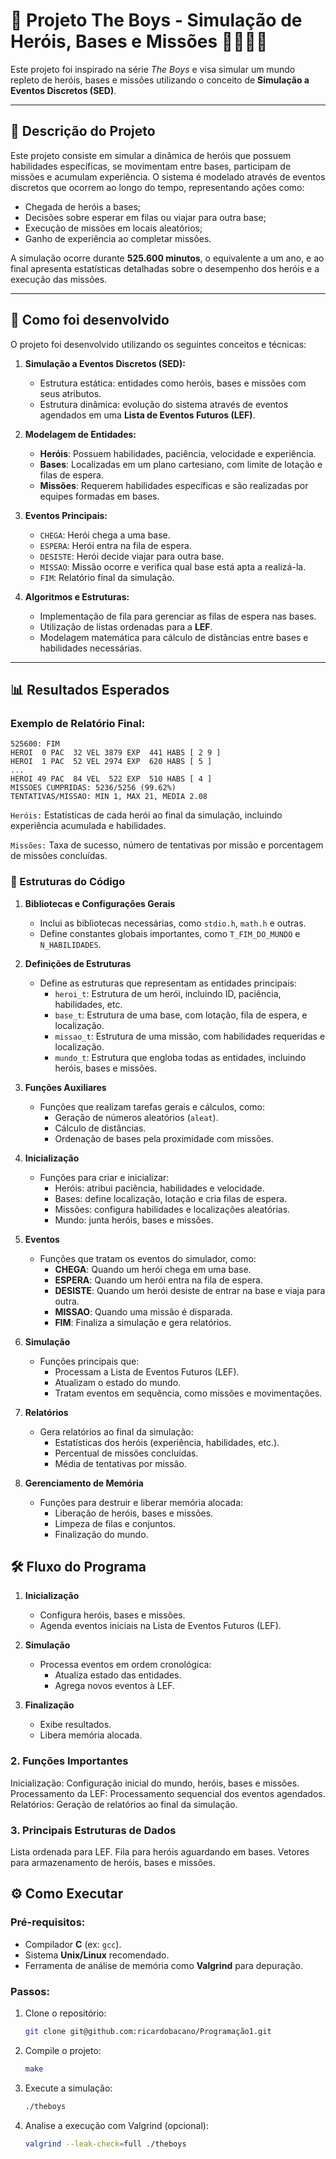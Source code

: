 # 🌟 Projeto The Boys - Simulação de Heróis, Bases e Missões 🦸‍♂️🦸‍♀️

Este projeto foi inspirado na série *The Boys* e visa simular um mundo repleto de heróis, bases e missões utilizando o conceito de **Simulação a Eventos Discretos (SED)**.

---

## 📝 Descrição do Projeto

Este projeto consiste em simular a dinâmica de heróis que possuem habilidades específicas, se movimentam entre bases, participam de missões e acumulam experiência. O sistema é modelado através de eventos discretos que ocorrem ao longo do tempo, representando ações como:

- Chegada de heróis a bases;
- Decisões sobre esperar em filas ou viajar para outra base;
- Execução de missões em locais aleatórios;
- Ganho de experiência ao completar missões.

A simulação ocorre durante **525.600 minutos**, o equivalente a um ano, e ao final apresenta estatísticas detalhadas sobre o desempenho dos heróis e a execução das missões.

---

## 🚀 Como foi desenvolvido

O projeto foi desenvolvido utilizando os seguintes conceitos e técnicas:

1. **Simulação a Eventos Discretos (SED):**
   - Estrutura estática: entidades como heróis, bases e missões com seus atributos.
   - Estrutura dinâmica: evolução do sistema através de eventos agendados em uma **Lista de Eventos Futuros (LEF)**.

2. **Modelagem de Entidades:**
   - **Heróis**: Possuem habilidades, paciência, velocidade e experiência.
   - **Bases**: Localizadas em um plano cartesiano, com limite de lotação e filas de espera.
   - **Missões**: Requerem habilidades específicas e são realizadas por equipes formadas em bases.

3. **Eventos Principais:**
   - `CHEGA`: Herói chega a uma base.
   - `ESPERA`: Herói entra na fila de espera.
   - `DESISTE`: Herói decide viajar para outra base.
   - `MISSAO`: Missão ocorre e verifica qual base está apta a realizá-la.
   - `FIM`: Relatório final da simulação.

4. **Algoritmos e Estruturas:**
   - Implementação de fila para gerenciar as filas de espera nas bases.
   - Utilização de listas ordenadas para a **LEF**.
   - Modelagem matemática para cálculo de distâncias entre bases e habilidades necessárias.

---

## 📊 Resultados Esperados

### Exemplo de Relatório Final:
```plaintext
525600: FIM
HEROI  0 PAC  32 VEL 3879 EXP  441 HABS [ 2 9 ]
HEROI  1 PAC  52 VEL 2974 EXP  620 HABS [ 5 ]
...
HEROI 49 PAC  84 VEL  522 EXP  510 HABS [ 4 ]
MISSOES CUMPRIDAS: 5236/5256 (99.62%)
TENTATIVAS/MISSAO: MIN 1, MAX 21, MEDIA 2.08
``` 

`Heróis:` Estatísticas de cada herói ao final da simulação, incluindo experiência acumulada e habilidades.

`Missões:` Taxa de sucesso, número de tentativas por missão e porcentagem de missões concluídas.

### 🧩 Estruturas do Código

1. **Bibliotecas e Configurações Gerais**
   - Inclui as bibliotecas necessárias, como `stdio.h`, `math.h` e outras.
   - Define constantes globais importantes, como `T_FIM_DO_MUNDO` e `N_HABILIDADES`.

2. **Definições de Estruturas**
   - Define as estruturas que representam as entidades principais:
     - `heroi_t`: Estrutura de um herói, incluindo ID, paciência, habilidades, etc.
     - `base_t`: Estrutura de uma base, com lotação, fila de espera, e localização.
     - `missao_t`: Estrutura de uma missão, com habilidades requeridas e localização.
     - `mundo_t`: Estrutura que engloba todas as entidades, incluindo heróis, bases e missões.

3. **Funções Auxiliares**
   - Funções que realizam tarefas gerais e cálculos, como:
     - Geração de números aleatórios (`aleat`).
     - Cálculo de distâncias.
     - Ordenação de bases pela proximidade com missões.

4. **Inicialização**
   - Funções para criar e inicializar:
     - Heróis: atribui paciência, habilidades e velocidade.
     - Bases: define localização, lotação e cria filas de espera.
     - Missões: configura habilidades e localizações aleatórias.
     - Mundo: junta heróis, bases e missões.

5. **Eventos**
   - Funções que tratam os eventos do simulador, como:
     - **CHEGA**: Quando um herói chega em uma base.
     - **ESPERA**: Quando um herói entra na fila de espera.
     - **DESISTE**: Quando um herói desiste de entrar na base e viaja para outra.
     - **MISSAO**: Quando uma missão é disparada.
     - **FIM**: Finaliza a simulação e gera relatórios.

6. **Simulação**
   - Funções principais que:
     - Processam a Lista de Eventos Futuros (LEF).
     - Atualizam o estado do mundo.
     - Tratam eventos em sequência, como missões e movimentações.

7. **Relatórios**
   - Gera relatórios ao final da simulação:
     - Estatísticas dos heróis (experiência, habilidades, etc.).
     - Percentual de missões concluídas.
     - Média de tentativas por missão.

8. **Gerenciamento de Memória**
   - Funções para destruir e liberar memória alocada:
     - Liberação de heróis, bases e missões.
     - Limpeza de filas e conjuntos.
     - Finalização do mundo.

## 🛠️ Fluxo do Programa

1. **Inicialização**
   - Configura heróis, bases e missões.
   - Agenda eventos iniciais na Lista de Eventos Futuros (LEF).

2. **Simulação**
   - Processa eventos em ordem cronológica:
     - Atualiza estado das entidades.
     - Agrega novos eventos à LEF.

3. **Finalização**
   - Exibe resultados.
   - Libera memória alocada.

### 2. Funções Importantes

Inicialização: Configuração inicial do mundo, heróis, bases e missões.
Processamento da LEF: Processamento sequencial dos eventos agendados.
Relatórios: Geração de relatórios ao final da simulação.

### 3. Principais Estruturas de Dados

Lista ordenada para LEF.
Fila para heróis aguardando em bases.
Vetores para armazenamento de heróis, bases e missões.

## ⚙️ Como Executar

### Pré-requisitos:
- Compilador **C** (ex: `gcc`).
- Sistema **Unix/Linux** recomendado.
- Ferramenta de análise de memória como **Valgrind** para depuração.

### Passos:

1. Clone o repositório:
   ```bash
   git clone git@github.com:ricardobacano/Programação1.git
   ``` 

2. Compile o projeto:
   ```bash
   make 
   ``` 
3. Execute a simulação:
   ```bash
   ./theboys
   ```
   
4. Analise a execução com Valgrind (opcional):
   ```bash
   valgrind --leak-check=full ./theboys
   ``` 

